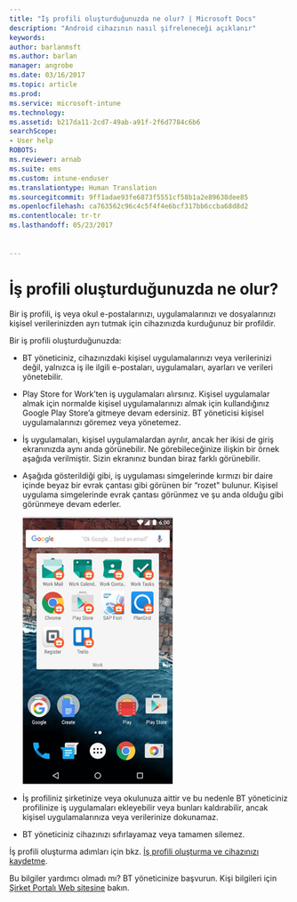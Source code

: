 ```yaml
---
title: "İş profili oluşturduğunuzda ne olur? | Microsoft Docs"
description: "Android cihazının nasıl şifreleneceği açıklanır"
keywords: 
author: barlanmsft
ms.author: barlan
manager: angrobe
ms.date: 03/16/2017
ms.topic: article
ms.prod: 
ms.service: microsoft-intune
ms.technology: 
ms.assetid: b217da11-2cd7-49ab-a91f-2f6d7784c6b6
searchScope:
- User help
ROBOTS: 
ms.reviewer: arnab
ms.suite: ems
ms.custom: intune-enduser
ms.translationtype: Human Translation
ms.sourcegitcommit: 9ff1adae93fe6873f5551cf58b1a2e89638dee85
ms.openlocfilehash: ca763562c96c4c5f4f4e6bcf317bb6ccba68d8d2
ms.contentlocale: tr-tr
ms.lasthandoff: 05/23/2017


---
```



# <a name="what-happens-when-you-create-a-work-profile"></a>İş profili oluşturduğunuzda ne olur?

Bir iş profili, iş veya okul e-postalarınızı, uygulamalarınızı ve dosyalarınızı kişisel verilerinizden ayrı tutmak için cihazınızda kurduğunuz bir profildir.

Bir iş profili oluşturduğunuzda:

- BT yöneticiniz, cihazınızdaki kişisel uygulamalarınızı veya verilerinizi değil, yalnızca iş ile ilgili e-postaları, uygulamaları, ayarları ve verileri yönetebilir.

- Play Store for Work’ten iş uygulamaları alırsınız. Kişisel uygulamalar almak için normalde kişisel uygulamalarınızı almak için kullandığınız Google Play Store’a gitmeye devam edersiniz. BT yöneticisi kişisel uygulamalarınızı göremez veya yönetemez.

- İş uygulamaları, kişisel uygulamalardan ayrılır, ancak her ikisi de giriş ekranınızda aynı anda görünebilir. Ne görebileceğinize ilişkin bir örnek aşağıda verilmiştir. Sizin ekranınız bundan biraz farklı görünebilir.

- Aşağıda gösterildiği gibi, iş uygulaması simgelerinde kırmızı bir daire içinde beyaz bir evrak çantası gibi görünen bir “rozet" bulunur. Kişisel uygulama simgelerinde evrak çantası görünmez ve şu anda olduğu gibi görünmeye devam ederler.

    ![Android Play Store for Work](./media/afw-google-play-store-for-work.png)

- İş profiliniz şirketinize veya okulunuza aittir ve bu nedenle BT yöneticiniz profilinize iş uygulamaları ekleyebilir veya bunları kaldırabilir, ancak kişisel uygulamalarınıza veya verilerinize dokunamaz.
- BT yöneticiniz cihazınızı sıfırlayamaz veya tamamen silemez.

İş profili oluşturma adımları için bkz. [İş profili oluşturma ve cihazınızı kaydetme](create-a-work-profile-and-enroll-your-device-in-intune-android.md).

Bu bilgiler yardımcı olmadı mı? BT yöneticinize başvurun. Kişi bilgileri için [Şirket Portalı Web sitesine](http://portal.manage.microsoft.com) bakın.

